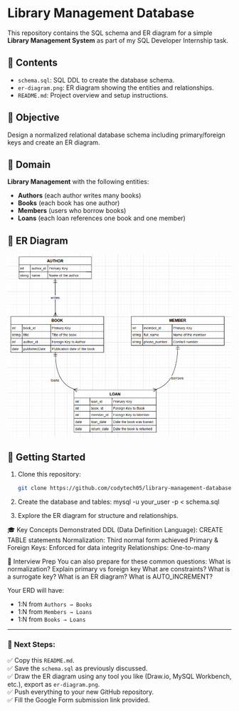 # Library Management Database

This repository contains the SQL schema and ER diagram for a simple **Library Management System** as part of my SQL Developer Internship task.

## 📂 Contents
- `schema.sql`: SQL DDL to create the database schema.
- `er-diagram.png`: ER diagram showing the entities and relationships.
- `README.md`: Project overview and setup instructions.

## 🎯 Objective
Design a normalized relational database schema including primary/foreign keys and create an ER diagram.

## 🧠 Domain
**Library Management** with the following entities:
- **Authors** (each author writes many books)
- **Books** (each book has one author)
- **Members** (users who borrow books)
- **Loans** (each loan references one book and one member)

## 📐 ER Diagram
![ER Diagram](er-diagram.png)

## 🧪 Getting Started
1. Clone this repository:
   ```bash
   git clone https://github.com/codytech05/library-management-database.git
   
2. Create the database and tables:
   mysql -u your_user -p < schema.sql
   
3. Explore the ER diagram for structure and relationships.

🎓 Key Concepts Demonstrated
   DDL (Data Definition Language): CREATE TABLE statements
   Normalization: Third normal form achieved
   Primary & Foreign Keys: Enforced for data integrity
   Relationships: One-to-many

💬 Interview Prep
You can also prepare for these common questions:
    What is normalization?
    Explain primary vs foreign key
    What are constraints?
    What is a surrogate key?
    What is an ER diagram?
    What is AUTO_INCREMENT?

Your ERD will have:
- 1:N from `Authors → Books`
- 1:N from `Members → Loans`
- 1:N from `Books → Loans`

---

### 🎯 **Next Steps**:
✅ Copy this `README.md`.  
✅ Save the `schema.sql` as previously discussed.  
✅ Draw the ER diagram using any tool you like (Draw.io, MySQL Workbench, etc.), export as `er-diagram.png`.  
✅ Push everything to your new GitHub repository.  
✅ Fill the Google Form submission link provided.
